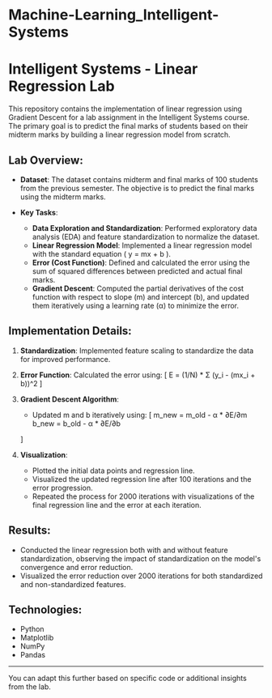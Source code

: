 # Machine-Learning_Intelligent-Systems


# Intelligent Systems - Linear Regression Lab

This repository contains the implementation of linear regression using Gradient Descent for a lab assignment in the Intelligent Systems course. The primary goal is to predict the final marks of students based on their midterm marks by building a linear regression model from scratch.

## Lab Overview:
- **Dataset**: The dataset contains midterm and final marks of 100 students from the previous semester. The objective is to predict the final marks using the midterm marks.
  
- **Key Tasks**:
  - **Data Exploration and Standardization**: Performed exploratory data analysis (EDA) and feature standardization to normalize the dataset.
  - **Linear Regression Model**: Implemented a linear regression model with the standard equation \( y = mx + b \).
  - **Error (Cost Function)**: Defined and calculated the error using the sum of squared differences between predicted and actual final marks.
  - **Gradient Descent**: Computed the partial derivatives of the cost function with respect to slope (m) and intercept (b), and updated them iteratively using a learning rate (α) to minimize the error.
  
## Implementation Details:
1. **Standardization**: Implemented feature scaling to standardize the data for improved performance.
2. **Error Function**: Calculated the error using:
   \[
   E = (1/N) * Σ (y_i - (mx_i + b))^2
   \]
3. **Gradient Descent Algorithm**: 
   - Updated m and b iteratively using:
   \[
   m_new = m_old - α * ∂E/∂m
   b_new = b_old - α * ∂E/∂b

   \]
4. **Visualization**: 
   - Plotted the initial data points and regression line.
   - Visualized the updated regression line after 100 iterations and the error progression.
   - Repeated the process for 2000 iterations with visualizations of the final regression line and the error at each iteration.

## Results:
- Conducted the linear regression both with and without feature standardization, observing the impact of standardization on the model's convergence and error reduction.
- Visualized the error reduction over 2000 iterations for both standardized and non-standardized features.

## Technologies:
- Python
- Matplotlib
- NumPy
- Pandas



---

You can adapt this further based on specific code or additional insights from the lab.
